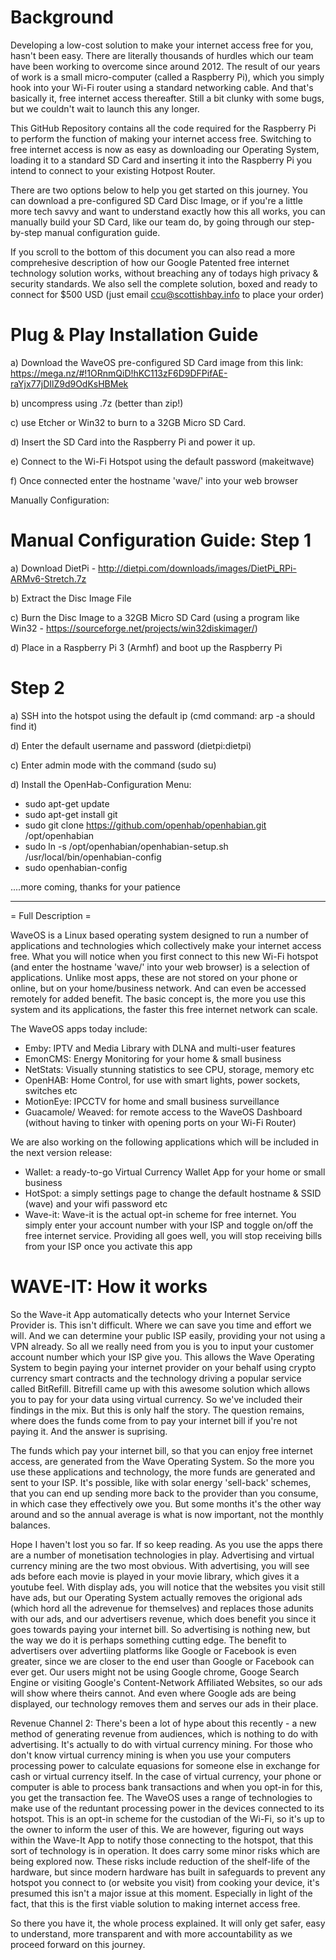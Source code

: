 # Background

Developing a low-cost solution to make your internet access free for you, hasn't been easy. There are literally thousands of hurdles which our team have been working to overcome since around 2012. The result of our years of work is a small micro-computer (called a Raspberry Pi), which you simply hook into your Wi-Fi router using a standard networking cable. And that's basically it, free internet access thereafter. Still a bit clunky with some bugs, but we couldn't wait to launch this any longer. 

This GitHub Repository contains all the code required for the Raspberry Pi to perform the function of making your internet access free. Switching to free internet access is now as easy as downloading our Operating System, loading it to a standard SD Card and inserting it into the Raspberry Pi you intend to connect to your existing Hotpost Router. 

There are two options below to help you get started on this journey. You can download a pre-configured SD Card Disc Image, or if you're a little more tech savvy and want to understand exactly how this all works, you can manually build your SD Card, like our team do, by going through our step-by-step manual configuration guide. 

If you scroll to the bottom of this document you can also read a more comprehesive description of how our Google Patented free internet technology solution works, without breaching any of todays high privacy & security standards. We also sell the complete solution, boxed and ready to connect for $500 USD (just email ccu@scottishbay.info to place your order)


# Plug & Play Installation Guide

a) Download the WaveOS pre-configured SD Card image from this link: https://mega.nz/#!1ORnmQiD!hKC113zF6D9DFPifAE-raYjx77jDIlZ9d9OdKsHBMek

b) uncompress using .7z (better than zip!)

c) use Etcher or Win32 to burn to a 32GB Micro SD Card. 

d) Insert the SD Card into the Raspberry Pi and power it up.

e) Connect to the Wi-Fi Hotspot using the default password (makeitwave)

f) Once connected enter the hostname 'wave/' into your web browser

Manually Configuration: 

# Manual Configuration Guide: Step 1
a) Download DietPi - http://dietpi.com/downloads/images/DietPi_RPi-ARMv6-Stretch.7z

b) Extract the Disc Image File

c) Burn the Disc Image to a 32GB Micro SD Card (using a program like Win32 - https://sourceforge.net/projects/win32diskimager/)

d) Place in a Raspberry Pi 3 (Armhf) and boot up the Raspberry Pi

# Step 2

a) SSH into the hotspot using the default ip (cmd command: arp -a should find it)

d) Enter the default username and password (dietpi:dietpi)

c) Enter admin mode with the command (sudo su)

d) Install the OpenHab-Configuration Menu:
  - sudo apt-get update
  - sudo apt-get install git
  - sudo git clone https://github.com/openhab/openhabian.git /opt/openhabian
  - sudo ln -s /opt/openhabian/openhabian-setup.sh /usr/local/bin/openhabian-config
  - sudo openhabian-config
  
....more coming, thanks for your patience

------------------------------------------------------------------------------------------------------------------------

= Full Description =

WaveOS is a Linux based operating system designed to run a number of applications and technologies which collectively make your internet access free. What you will notice when you first connect to this new Wi-Fi hotspot (and enter the hostname 'wave/' into your web browser) is a selection of applications. Unlike most apps, these are not stored on your phone or online, but on your home/business network. And can even be accessed remotely for added benefit. The basic concept is, the more you use this system and its applications, the faster this free internet network can scale. 

The WaveOS apps today include:
 - Emby: IPTV and Media Library with DLNA and multi-user features 
 - EmonCMS: Energy Monitoring for your home & small business
 - NetStats: Visually stunning statistics to see CPU, storage, memory etc
 - OpenHAB: Home Control, for use with smart lights, power sockets, switches etc
 - MotionEye: IPCCTV for home and small business surveillance
 - Guacamole/ Weaved: for remote access to the WaveOS Dashboard (without having to tinker with opening ports on your Wi-Fi Router)
 
We are also working on the following applications which will be included in the next version release: 
- Wallet: a ready-to-go Virtual Currency Wallet App for your home or small business 
- HotSpot: a simply settings page to change the default hostname & SSID (wave) and your wifi password etc
- Wave-it: Wave-it is the actual opt-in scheme for free internet. You simply enter your account number with your ISP and toggle on/off the free internet service. Providing all goes well, you will stop receiving bills from your ISP once you activate this app

# WAVE-IT: How it works

So the Wave-it App automatically detects who your Internet Service Provider is. This isn't difficult. Where we can save you time and effort we will. And we can determine your public ISP easily, providing your not using a VPN already. So all we really need from you is you to input your customer account number which your ISP give you. This allows the Wave Operating System to begin paying your internet provider on your behalf using crypto currency smart contracts and the technology driving a popular service called BitRefill. Bitrefill came up with this awesome solution which allows you to pay for your data using virtual currency. So we've included their findings in the mix. But this is only half the story. The question remains, where does the funds come from to pay your internet bill if you're not paying it. And the answer is suprising. 

The funds which pay your internet bill, so that you can enjoy free internet access, are generated from the Wave Operating System. So the more you use these applications and technology, the more funds are generated and sent to your ISP. It's possible, like with solar energy 'sell-back' schemes, that you can end up sending more back to the provider than you consume, in which case they effectively owe you. But some months it's the other way around and so the annual average is what is now important, not the monthly balances. 

Hope I haven't lost you so far. If so keep reading. As you use the apps there are a number of monetisation technologies in play. Advertising and virtual currency mining are the two most obvious. With advertising, you will see ads before each movie is played in your movie library, which gives it a youtube feel. With display ads, you will notice that the websites you visit still have ads, but our Operating System actually removes the origional ads (which hord all the adrevenue for themselves) and replaces those adunits with our ads, and our advertisers revenue, which does benefit you since it goes towards paying your internet bill. So advertising is nothing new, but the way we do it is perhaps something cutting edge. The benefit to advertisers over advertiing platforms like Google or Facebook is even greater, since we are closer to the end user than Google or Facebook can ever get. Our users might not be using Google chrome, Googe Search Engine or visiting Google's Content-Network Affiliated Websites, so our ads will show where theirs cannot. And even where Google ads are being displayed, our technology removes them and serves our ads in their place. 

Revenue Channel 2: There's been a lot of hype about this recently - a new method of generating revenue from audiences, which is nothing to do with advertising. It's actually to do with virtual currency mining. For those who don't know virtual currency mining is when you use your computers processing power to calculate equasions for someone else in exchange for cash or virtual currency itself. In the case of virtual currency, your phone or computer is able to process bank transactions and when you opt-in for this, you get the transaction fee. The WaveOS uses a range of technologies to make use of the reduntant processing power in the devices connected to its hotspot. This is an opt-in scheme for the custodian of the Wi-Fi, so it's up to the owner to inform the user of this. We are however, figuring out ways within the Wave-It App to notify those connecting to the hotspot, that this sort of technology is in operation. It does carry some minor risks which are being explored now. These risks include reduction of the shelf-life of the hardware, but since modern hardware has built in safeguards to prevent any hotspot you connect to (or website you visit) from cooking your device, it's presumed this isn't a major issue at this moment. Especially in light of the fact, that this is the first viable solution to making internet access free. 

So there you have it, the whole process explained. It will only get safer, easy to understand, more transparent and with more accountability as we proceed forward on this journey. 




 
